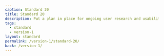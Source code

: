 ```yaml
---
caption: Standard 20
title: Standard 20
description: Put a plan in place for ongoing user research and usability testing to continuously seek feedback from users.
tags:
  - standard
  - version-1
layout: standard
permalink: /version-1/standard-20/
back: /version-1/
---
```

